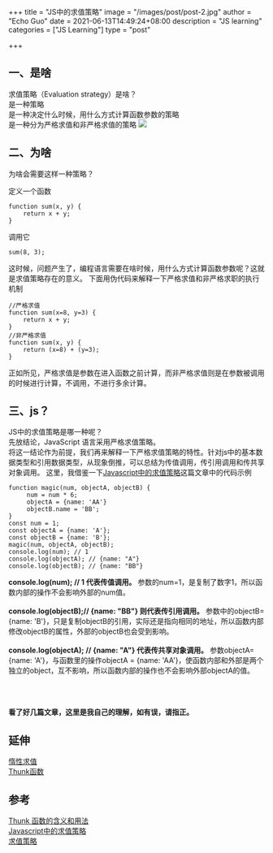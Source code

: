 +++
title = "JS中的求值策略"
image = "/images/post/post-2.jpg"
author = "Echo Guo"
date = 2021-06-13T14:49:24+08:00
description = "JS learning"
categories = ["JS Learning"]
type = "post"

+++
## 一、是啥
求值策略（Evaluation strategy）是啥？  
是一种策略    
是一种决定什么时候，用什么方式计算函数参数的策略  
是一种分为严格求值和非严格求值的策略
![](https://p1-jj.byteimg.com/tos-cn-i-t2oaga2asx/gold-user-assets/2020/3/22/171012f3b2b2d41a~tplv-t2oaga2asx-image.image)


## 二、为啥  
为啥会需要这样一种策略？  

定义一个函数
```
function sum(x, y) {
    return x + y;
}
```
调用它
```
sum(8, 3);
```
这时候，问题产生了，编程语言需要在啥时候，用什么方式计算函数参数呢？这就是求值策略存在的意义。
下面用伪代码来解释一下严格求值和非严格求职的执行机制
```
//严格求值
function sum(x=8, y=3) {
    return x + y;
}
//非严格求值
function sum(x, y) {
    return (x=8) + (y=3);
}
```

正如所见，严格求值是参数在进入函数之前计算，而非严格求值则是在参数被调用的时候进行计算，不调用，不进行多余计算。

## 三、js？
JS中的求值策略是哪一种呢？  
先放结论，JavaScript 语言采用严格求值策略。  
将这一结论作为前提，我们再来解释一下严格求值策略的特性。针对js中的基本数据类型和引用数据类型，从现象倒推，可以总结为传值调用，传引用调用和传共享对象调用。
这里，我借鉴一下[Javascript中的求值策略](https://zhuanlan.zhihu.com/p/33035557)这篇文章中的代码示例
```
function magic(num, objectA, objectB) {
     num = num * 6;
     objectA = {name: 'AA'} 
     objectB.name = 'BB';
}
const num = 1;
const objectA = {name: 'A'};
const objectB = {name: 'B'};
magic(num, objectA, objectB);
console.log(num); // 1
console.log(objectA); // {name: "A"}
console.log(objectB); // {name: "BB"} 
```
**console.log(num); // 1 代表传值调用。** 参数的num=1，是复制了数字1，所以函数内部的操作不会影响外部的num值。  
</br>
**console.log(objectB);// {name: "BB"} 则代表传引用调用。**   参数中的objectB={name: 'B'}，只是复制objectB的引用，实际还是指向相同的地址，所以函数内部修改objectB的属性，外部的objectB也会受到影响。  
</br>
**console.log(objectA); // {name: "A"}   代表传共享对象调用。**  参数objectA={name: 'A'}，与函数里的操作objectA = {name: 'AA'}，使函数内部和外部是两个独立的object，互不影响，所以函数内部的操作也不会影响外部objectA的值。  
</br>

</br>

**看了好几篇文章，这里是我自己的理解，如有误，请指正。**

## 延伸
[惰性求值](https://juejin.im/post/6844903661450035207)  
[Thunk函数](http://www.ruanyifeng.com/blog/2015/05/thunk.html)


## 参考  
[Thunk 函数的含义和用法](http://www.ruanyifeng.com/blog/2015/05/thunk.html)  
[Javascript中的求值策略](https://zhuanlan.zhihu.com/p/33035557)  
[求值策略](https://www.cnblogs.com/tomxu/archive/2012/02/08/2341439.html)
